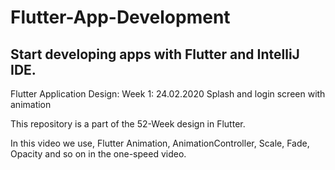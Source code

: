 # Flutter-App-Development

## Start developing apps with Flutter and IntelliJ IDE.
Flutter Application Design:
Week 1: 24.02.2020 Splash and login screen with animation

This repository is a part of the 52-Week design in Flutter.

In this video we use, Flutter Animation, AnimationController, Scale, Fade, Opacity and so on in the one-speed video.

